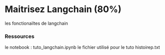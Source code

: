 # Maitrisez Langchain (80%)
les fonctionailtes de langchain 


### Ressources
le notebook : tuto_langchain.ipynb
le fichier utilisé pour le tuto histoirep.txt
